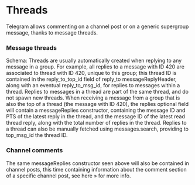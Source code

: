 # Threads
Telegram allows commenting on a channel post or on a generic supergroup message, thanks to message threads.
### Message threads
Schema:
Threads are usually automatically created when replying to any message in a group.
For example, all replies to a message with ID 420 are associated to thread with ID 420, unique to this group; this thread ID is contained in the reply_to_top_id field of reply_to messageReplyHeader, along with an eventual reply_to_msg_id, for replies to messages within a thread.
Replies to messages in a thread are part of the same thread, and do not spawn new threads.
When receiving a message from a group that is also the top of a thread (the message with ID 420), the replies optional field will contain a messageReplies constructor, containing the message ID and PTS of the latest reply in the thread, and the message ID of the latest read thread reply, along with the total number of replies in the thread.
Replies to a thread can also be manually fetched using messages.search, providing to top_msg_id the thread ID.
### Channel comments
The same messageReplies constructor seen above will also be contained in channel posts, this time containing information about the comment section of a specific channel post, see here » for more info.
